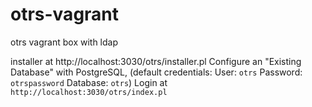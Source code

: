 # otrs-vagrant
otrs vagrant box with ldap

installer at http://localhost:3030/otrs/installer.pl
Configure an "Existing Database" with PostgreSQL, (default credentials: User: `otrs` Password: `otrspassword`
Database: `otrs`)
Login at `http://localhost:3030/otrs/index.pl`
 

